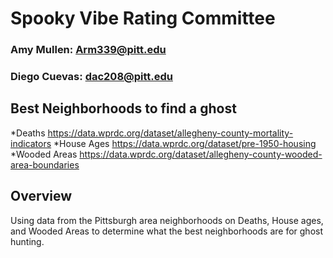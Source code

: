 # Spooky Vibe Rating Committee 
### Amy Mullen: Arm339@pitt.edu
### Diego Cuevas: dac208@pitt.edu
## Best Neighborhoods to find a ghost
*Deaths
https://data.wprdc.org/dataset/allegheny-county-mortality-indicators
*House Ages
https://data.wprdc.org/dataset/pre-1950-housing
*Wooded Areas
https://data.wprdc.org/dataset/allegheny-county-wooded-area-boundaries

## Overview
Using data from the Pittsburgh area neighborhoods on Deaths, House ages, and Wooded Areas to determine what the best neighborhoods are for ghost hunting.
